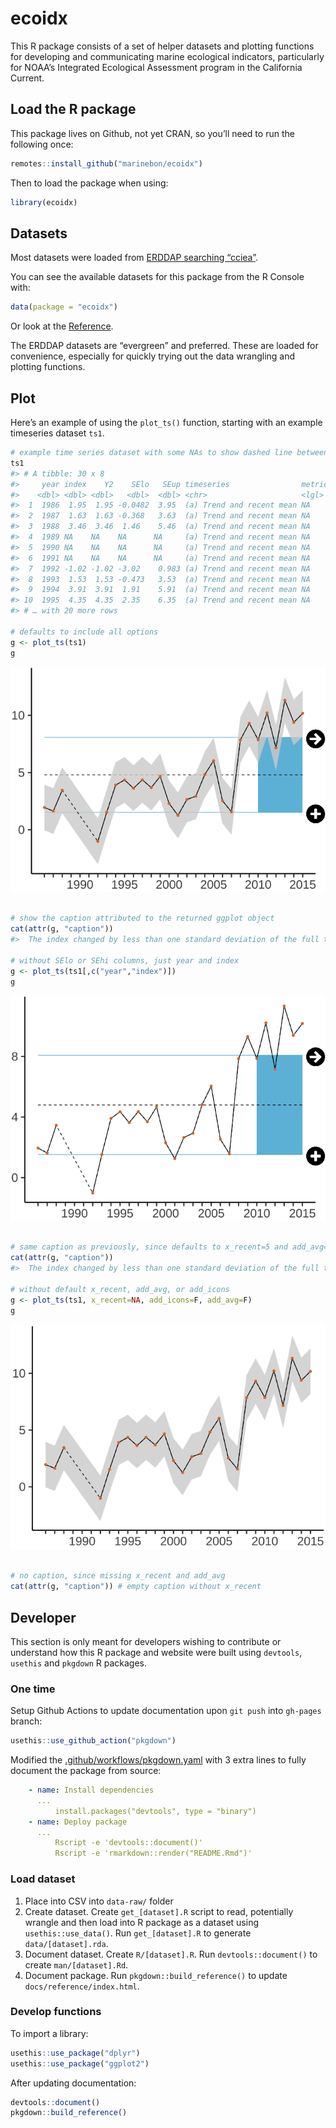 ecoidx
================

<!-- README.md is generated from README.Rmd. Please edit that file -->

This R package consists of a set of helper datasets and plotting
functions for developing and communicating marine ecological indicators,
particularly for NOAA’s Integrated Ecological Assessment program in the
California Current.

## Load the R package

This package lives on Github, not yet CRAN, so you’ll need to run the
following once:

``` r
remotes::install_github("marinebon/ecoidx")
```

Then to load the package when using:

``` r
library(ecoidx)
```

## Datasets

Most datasets were loaded from [ERDDAP searching
“cciea”](https://oceanview.pfeg.noaa.gov/erddap/search/index.html?page=1&itemsPerPage=1000&searchFor=cciea).

You can see the available datasets for this package from the R Console
with:

``` r
data(package = "ecoidx")
```

Or look at the
[Reference](./reference/index.html#section-datasets-erddap).

The ERDDAP datasets are “evergreen” and preferred. These are loaded for
convenience, especially for quickly trying out the data wrangling and
plotting functions.

## Plot

Here’s an example of using the `plot_ts()` function, starting with an
example timeseries dataset `ts1`.

``` r
# example time series dataset with some NAs to show dashed line between non-NA values
ts1
#> # A tibble: 30 x 8
#>     year index    Y2    SElo   SEup timeseries                metric type       
#>    <dbl> <dbl> <dbl>   <dbl>  <dbl> <chr>                     <lgl>  <chr>      
#>  1  1986  1.95  1.95 -0.0482  3.95  (a) Trend and recent mean NA     current.da…
#>  2  1987  1.63  1.63 -0.368   3.63  (a) Trend and recent mean NA     current.da…
#>  3  1988  3.46  3.46  1.46    5.46  (a) Trend and recent mean NA     current.da…
#>  4  1989 NA    NA    NA      NA     (a) Trend and recent mean NA     current.da…
#>  5  1990 NA    NA    NA      NA     (a) Trend and recent mean NA     current.da…
#>  6  1991 NA    NA    NA      NA     (a) Trend and recent mean NA     current.da…
#>  7  1992 -1.02 -1.02 -3.02    0.983 (a) Trend and recent mean NA     current.da…
#>  8  1993  1.53  1.53 -0.473   3.53  (a) Trend and recent mean NA     current.da…
#>  9  1994  3.91  3.91  1.91    5.91  (a) Trend and recent mean NA     current.da…
#> 10  1995  4.35  4.35  2.35    6.35  (a) Trend and recent mean NA     current.da…
#> # … with 20 more rows

# defaults to include all options
g <- plot_ts(ts1)
g
```

![](man/figures/unnamed-chunk-4-1.png)<!-- -->

``` r

# show the caption attributed to the returned ggplot object
cat(attr(g, "caption"))
#>  The index changed by less than one standard deviation of the full time series over the last 5 years (indicated by icon: →).   The mean of the last 5 years was more than one standard deviation below the mean of the full time series (indicated by icon: +).

# without SElo or SEhi columns, just year and index
g <- plot_ts(ts1[,c("year","index")])
g
```

![](man/figures/unnamed-chunk-4-2.png)<!-- -->

``` r

# same caption as previously, since defaults to x_recent=5 and add_avg=T
cat(attr(g, "caption"))
#>  The index changed by less than one standard deviation of the full time series over the last 5 years (indicated by icon: →).   The mean of the last 5 years was more than one standard deviation below the mean of the full time series (indicated by icon: +).

# without default x_recent, add_avg, or add_icons
g <- plot_ts(ts1, x_recent=NA, add_icons=F, add_avg=F)
g
```

![](man/figures/unnamed-chunk-4-3.png)<!-- -->

``` r

# no caption, since missing x_recent and add_avg
cat(attr(g, "caption")) # empty caption without x_recent
```

## Developer

This section is only meant for developers wishing to contribute or
understand how this R package and website were built using `devtools`,
`usethis` and `pkgdown` R packages.

### One time

Setup Github Actions to update documentation upon `git push` into
`gh-pages` branch:

``` r
usethis::use_github_action("pkgdown")
```

Modified the
[.github/workflows/pkgdown.yaml](https://github.com/marinebon/ecoidx/blame/5b1b44104029fbc167146b9037b0030db390f774/.github/workflows/pkgdown.yaml#L38-L50)
with 3 extra lines to fully document the package from source:

``` yaml
    - name: Install dependencies
      ...
          install.packages("devtools", type = "binary")
    - name: Deploy package
      ...
          Rscript -e 'devtools::document()'
          Rscript -e 'rmarkdown::render("README.Rmd")'
```

### Load dataset

1.  Place into CSV into `data-raw/` folder
2.  Create dataset. Create `get_[dataset].R` script to read, potentially
    wrangle and then load into R package as a dataset using
    `usethis::use_data()`. Run `get_[dataset].R` to generate
    `data/[dataset].rda`.
3.  Document dataset. Create `R/[dataset].R`. Run `devtools::document()`
    to create `man/[dataset].Rd`.
4.  Document package. Run `pkgdown::build_reference()` to update
    `docs/reference/index.html`.

### Develop functions

To import a library:

``` r
usethis::use_package("dplyr")
usethis::use_package("ggplot2")
```

After updating documentation:

``` r
devtools::document()
pkgdown::build_reference()
```
